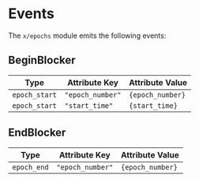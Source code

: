 <!--
order: 3
-->

# Events

The `x/epochs` module emits the following events:

## BeginBlocker

| Type          | Attribute Key    | Attribute Value  |
| ------------- | ---------------- | ---------------- |
| `epoch_start` | `"epoch_number"` | `{epoch_number}` |
| `epoch_start` | `"start_time"`   | `{start_time}`   |

## EndBlocker

| Type        | Attribute Key    | Attribute Value  |
| ----------- | ---------------- | ---------------- |
| `epoch_end` | `"epoch_number"` | `{epoch_number}` |
